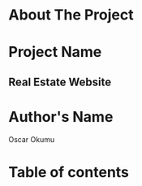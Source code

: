 # About The Project 
# Project Name
## Real Estate Website 
# Author's Name
  Oscar Okumu 
  # Table of contents 
  



